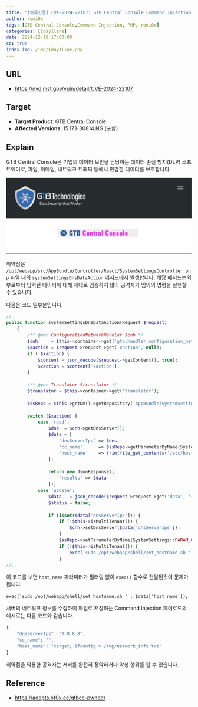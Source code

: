 ```yaml
---
title: "[하루한줄] CVE-2024-22107: GTB Central Console Command Injection 취약점"
author: romi0x
tags: [GTB Central Console,Command Injection, PHP, romi0x]
categories: [1day1line]
date: 2024-12-18 17:00:00
cc: true
index_img: /img/1day1line.png
---
```


## URL

- https://nvd.nist.gov/vuln/detail/CVE-2024-22107

## Target

- **Target Product**: GTB Central Console
- **Affected Versions**: 15.17.1-30814.NG (포함)

## Explain
GTB Central Console은 기업의 데이터 보안을 담당하는 데이터 손실 방지(DLP) 소프트웨어로, 파일, 이메일, 네트워크 트래픽 등에서 민감한 데이터를 보호합니다.

![GTB 사진](1day1line1218/image.png)


취약점은 `/opt/webapp/src/AppBundle/Controller/React/SystemSettingsController.php` 파일 내의 `systemSettingsDnsDataAction` 메서드에서 발생합니다.  해당 메서드는외부로부터 입력된 데이터에 대해 제대로 검증하지 않아  공격자가 임의의 명령을 실행할 수 있습니다.

다음은 코드 일부분입니다.

```php
//...
public function systemSettingsDnsDataAction(Request $request)
    {
        /** @var ConfigurationNetworkHandler $cnh */
        $cnh     = $this->container->get('gtb.handler.configuration_network');
        $xaction = $request->request->get('xaction', null);
        if (!$xaction) {
            $content = json_decode($request->getContent(), true);
            $xaction = $content['xaction'];
        }

        /** @var Translator $translator */
        $translator = $this->container->get('translator');

        $ssRepo = $this->getDm()->getRepository('AppBundle:SystemSettings');

        switch ($xaction) {
            case 'read':
                $dns  = $cnh->getDnsServer();
                $data = [
                    'dnsServerIps' => $dns,
                    'cc_name'      => $ssRepo->getParameterByName(SystemSettings::PARAM_CC_NAME)->getValue(),
                    'host_name'    => trim(file_get_contents('/etc/hostname'))
                ];

                return new JsonResponse([
                    'results' => $data
                ]);
            case 'update':
                $data   = json_decode($request->request->get('data', '{}'), true);
                $status = false;

                if (isset($data['dnsServerIps'])) {
                    if (!$this->isMultiTenant()) {
                        $cnh->setDnsServer($data['dnsServerIps']);
                    }
                    $ssRepo->setParameterByName(SystemSettings::PARAM_CC_NAME, $data['cc_name']);
                    if (!$this->isMultiTenant()) {
                        exec('sudo /opt/webapp/shell/set_hostname.sh ' . $data['host_name']);
                    }
//...
```
이 코드를 보면 `host_name` 파라미터가 필터링 없이 `exec()` 함수로 전달된것이 문제가 됩니다.

`exec('sudo /opt/webapp/shell/set_hostname.sh ' . $data['host_name']);`

서버의 네트워크 정보를 수집하여 파일로 저장하는 Command Injection 페이로드의 예시로는 다음 코드와 같습니다.

```php
{
    "dnsServerIps": "8.8.8.8",
    "cc_name": "",
    "host_name": "target; ifconfig > /tmp/network_info.txt"
}
```

취약점을 악용한  공격자는 서버를 완전히 장악하거나 악성 행위를 할 수 있습니다.
## Reference

- https://adepts.of0x.cc/gtbcc-pwned/
